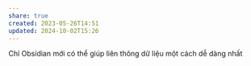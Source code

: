 ```yaml
---
share: true
created: 2023-05-26T14:51
updated: 2024-10-02T15:26
---
```

Chỉ Obsidian mới có thể giúp liên thông dữ liệu một cách dễ dàng nhất
